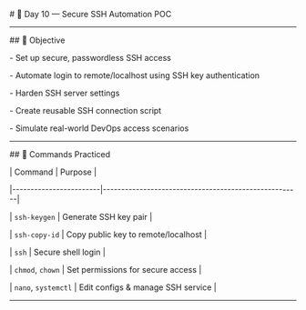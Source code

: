 \# 🐧 Day 10 — Secure SSH Automation POC



---



\## 🎯 Objective



\- Set up secure, passwordless SSH access  

\- Automate login to remote/localhost using SSH key authentication  

\- Harden SSH server settings  

\- Create reusable SSH connection script  

\- Simulate real-world DevOps access scenarios



---



\## 📌 Commands Practiced



| Command               | Purpose                                              |

|------------------------|------------------------------------------------------|

| `ssh-keygen`           | Generate SSH key pair                                |

| `ssh-copy-id`          | Copy public key to remote/localhost                  |

| `ssh`                  | Secure shell login                                   |

| `chmod`, `chown`       | Set permissions for secure access                    |

| `nano`, `systemctl`    | Edit configs \& manage SSH service                    |



---





